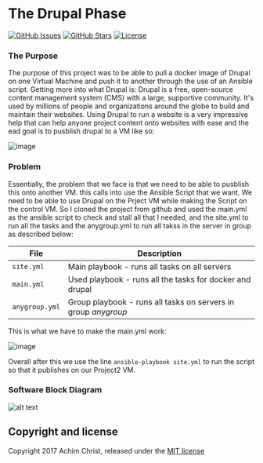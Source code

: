 # The Drupal Phase

[![GitHub Issues](https://img.shields.io/github/issues/acch/ansible-boilerplate.svg)](https://github.com/acch/ansible-boilerplate/issues) [![GitHub Stars](https://img.shields.io/github/stars/acch/ansible-boilerplate.svg?label=github%20%E2%98%85)](https://github.com/acch/ansible-boilerplate/) [![License](https://img.shields.io/github/license/acch/ansible-boilerplate.svg)](LICENSE)

### The Purpose

The purpose of this project was to be able to pull a docker image of Drupal on one Virtual Machine and push it to another through the use of an Ansible script. Getting more into what Drupal is: Drupal is a free, open-source content management system (CMS) with a large, supportive community. It's used by millions of people and organizations around the globe to build and maintain their websites. Using Drupal to run a website is a very impressive help that can help anyone project content onto websites with ease and the ead goal is to pusblish drupal to a VM like so:

![image](https://user-images.githubusercontent.com/77757661/163450316-04babd47-0e96-4722-aacb-0d7caa941f23.png)

### Problem

Essentially, the problem that we face is that we need to be able to pusblish this onto another VM. this calls into use the Ansible Script that we want. We need to be able to use Drupal on the Prject VM while making the Script on the control VM. So I cloned the project from github and used the main.yml as the ansible script to check and stall all that I needed, and the site.yml to run all the tasks and the anygroup.yml to run all takss in the server in group as described below:

File | Description
---- | -----------
`site.yml` | Main playbook - runs all tasks on all servers
`main.yml` | Used playbook - runs all the tasks for docker and drupal
`anygroup.yml` | Group playbook - runs all tasks on servers in group *anygroup*

This is what we have to make the main.yml work:

![image](https://user-images.githubusercontent.com/77757661/163452713-d6c7ef92-24a1-4a2e-817a-a17b11ccdadf.png)

Overall after this we use the line `ansible-playbook site.yml` to run the script so that it publishes on our Project2 VM.

### Software Block Diagram
![alt text](https://www.tutorialandexample.com/wp-content/uploads/2020/12/image-83.png)

## Copyright and license

Copyright 2017 Achim Christ, released under the [MIT license](LICENSE)
